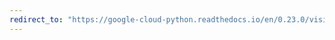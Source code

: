 ```yaml
---
redirect_to: "https://google-cloud-python.readthedocs.io/en/0.23.0/vision-safe-search.html"
---
```

